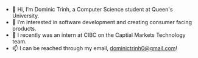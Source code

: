 - 👋 Hi, I’m Dominic Trinh, a Computer Science student at Queen's University.
- 👀 I’m interested in software development and creating consumer facing products.
- 🌱 I recently was an intern at CIBC on the Captial Markets Technology team.
- 📫 I can be reached through my email, dominictrinh0@gmail.com!

